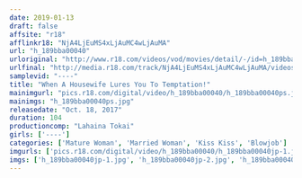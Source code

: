 ```yaml
---
date: 2019-01-13
draft: false
affsite: "r18"
afflinkr18: "NjA4LjEuMS4xLjAuMC4wLjAuMA"
url: "h_189bba00040"
urloriginal: "http://www.r18.com/videos/vod/movies/detail/-/id=h_189bba00040"
urlfinal: "http://media.r18.com/track/NjA4LjEuMS4xLjAuMC4wLjAuMA/videos/vod/movies/detail/-/id=h_189bba00040"
samplevid: "----"
title: "When A Housewife Lures You To Temptation!"
mainimgurl: "pics.r18.com/digital/video/h_189bba00040/h_189bba00040ps.jpg"
mainimgs: "h_189bba00040ps.jpg"
releasedate: "Oct. 18, 2017"
duration: 104
productioncomp: "Lahaina Tokai"
girls: ['----']
categories: ['Mature Woman', 'Married Woman', 'Kiss Kiss', 'Blowjob']
imgurls: ['pics.r18.com/digital/video/h_189bba00040/h_189bba00040jp-1.jpg', 'pics.r18.com/digital/video/h_189bba00040/h_189bba00040jp-2.jpg', 'pics.r18.com/digital/video/h_189bba00040/h_189bba00040jp-3.jpg', 'pics.r18.com/digital/video/h_189bba00040/h_189bba00040jp-4.jpg', 'pics.r18.com/digital/video/h_189bba00040/h_189bba00040jp-5.jpg', 'pics.r18.com/digital/video/h_189bba00040/h_189bba00040jp-6.jpg', 'pics.r18.com/digital/video/h_189bba00040/h_189bba00040jp-7.jpg', 'pics.r18.com/digital/video/h_189bba00040/h_189bba00040jp-8.jpg', 'pics.r18.com/digital/video/h_189bba00040/h_189bba00040jp-9.jpg', 'pics.r18.com/digital/video/h_189bba00040/h_189bba00040jp-10.jpg', 'pics.r18.com/digital/video/h_189bba00040/h_189bba00040jp-11.jpg', 'pics.r18.com/digital/video/h_189bba00040/h_189bba00040jp-12.jpg', 'pics.r18.com/digital/video/h_189bba00040/h_189bba00040jp-13.jpg', 'pics.r18.com/digital/video/h_189bba00040/h_189bba00040jp-14.jpg', 'pics.r18.com/digital/video/h_189bba00040/h_189bba00040jp-15.jpg', 'pics.r18.com/digital/video/h_189bba00040/h_189bba00040jp-16.jpg', 'pics.r18.com/digital/video/h_189bba00040/h_189bba00040jp-17.jpg', 'pics.r18.com/digital/video/h_189bba00040/h_189bba00040jp-18.jpg', 'pics.r18.com/digital/video/h_189bba00040/h_189bba00040jp-19.jpg', 'pics.r18.com/digital/video/h_189bba00040/h_189bba00040jp-20.jpg']
imgs: ['h_189bba00040jp-1.jpg', 'h_189bba00040jp-2.jpg', 'h_189bba00040jp-3.jpg', 'h_189bba00040jp-4.jpg', 'h_189bba00040jp-5.jpg', 'h_189bba00040jp-6.jpg', 'h_189bba00040jp-7.jpg', 'h_189bba00040jp-8.jpg', 'h_189bba00040jp-9.jpg', 'h_189bba00040jp-10.jpg', 'h_189bba00040jp-11.jpg', 'h_189bba00040jp-12.jpg', 'h_189bba00040jp-13.jpg', 'h_189bba00040jp-14.jpg', 'h_189bba00040jp-15.jpg', 'h_189bba00040jp-16.jpg', 'h_189bba00040jp-17.jpg', 'h_189bba00040jp-18.jpg', 'h_189bba00040jp-19.jpg', 'h_189bba00040jp-20.jpg']
---
```

